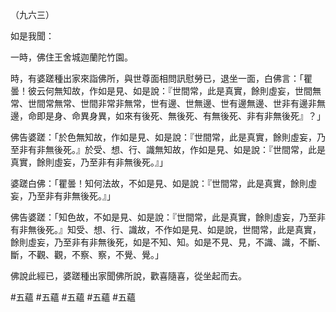 （九六三）

如是我聞：

一時，佛住王舍城迦蘭陀竹園。

時，有婆蹉種出家來詣佛所，與世尊面相問訊慰勞已，退坐一面，白佛言：「瞿曇！彼云何無知故，作如是見、如是說：『世間常，此是真實，餘則虛妄，世間無常、世間常無常、世間非常非無常，世有邊、世無邊、世有邊無邊、世非有邊非無邊，命即是身、命異身異，如來有後死、無後死、有無後死、非有非無後死』？」

佛告婆蹉：「於色無知故，作如是見、如是說：『世間常，此是真實，餘則虛妄，乃至非有非無後死。』於受、想、行、識無知故，作如是見、如是說：『世間常，此是真實，餘則虛妄，乃至非有非無後死。』」

婆蹉白佛：「瞿曇！知何法故，不如是見、如是說：『世間常，此是真實，餘則虛妄，乃至非有非無後死。』」

佛告婆蹉：「知色故，不如是見、如是說：『世間常，此是真實，餘則虛妄，乃至非有非無後死。』知受、想、行、識故，不作如是見、如是說，世間常，此是真實，餘則虛妄，乃至非有非無後死，如是不知、知。如是不見、見，不識、識，不斷、斷，不觀、觀，不察、察，不覺、覺。」

佛說此經已，婆蹉種出家聞佛所說，歡喜隨喜，從坐起而去。





#五蘊
#五蘊
#五蘊
#五蘊
#五蘊
